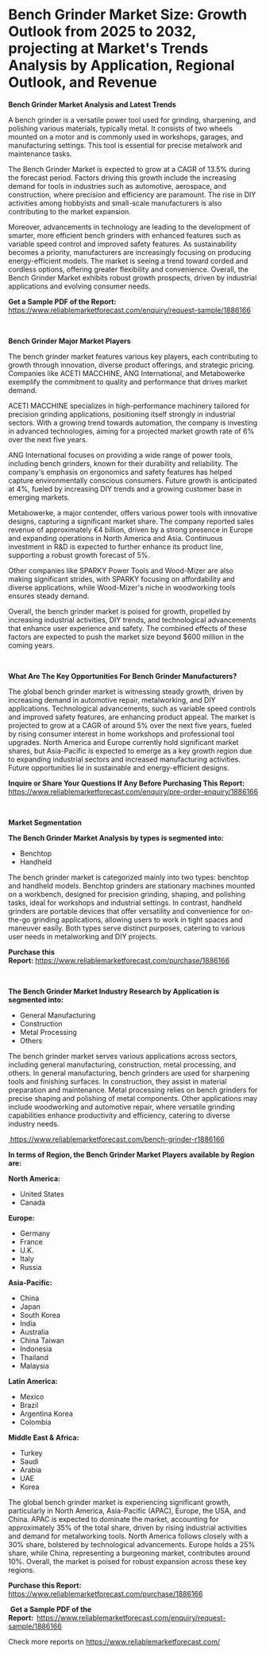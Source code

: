 <p><h1>Bench Grinder Market Size: Growth Outlook from 2025 to 2032, projecting at Market's Trends Analysis by Application, Regional Outlook, and Revenue</h1></p><p><strong>Bench Grinder Market Analysis and Latest Trends</strong></p>
<p><p>A bench grinder is a versatile power tool used for grinding, sharpening, and polishing various materials, typically metal. It consists of two wheels mounted on a motor and is commonly used in workshops, garages, and manufacturing settings. This tool is essential for precise metalwork and maintenance tasks.</p><p>The Bench Grinder Market is expected to grow at a CAGR of 13.5% during the forecast period. Factors driving this growth include the increasing demand for tools in industries such as automotive, aerospace, and construction, where precision and efficiency are paramount. The rise in DIY activities among hobbyists and small-scale manufacturers is also contributing to the market expansion. </p><p>Moreover, advancements in technology are leading to the development of smarter, more efficient bench grinders with enhanced features such as variable speed control and improved safety features. As sustainability becomes a priority, manufacturers are increasingly focusing on producing energy-efficient models. The market is seeing a trend toward corded and cordless options, offering greater flexibility and convenience. Overall, the Bench Grinder Market exhibits robust growth prospects, driven by industrial applications and evolving consumer needs.</p></p>
<p><strong>Get a Sample PDF of the Report:&nbsp;</strong> <a href="https://www.reliablemarketforecast.com/enquiry/request-sample/1886166?utm_campaign=3223&utm_medium=2&utm_source=Github&utm_content=ia&utm_term=11042025&utm_id=bench-grinder">https://www.reliablemarketforecast.com/enquiry/request-sample/1886166</a></p>
<p>&nbsp;</p>
<p><strong>Bench Grinder Major Market Players</strong></p>
<p><p>The bench grinder market features various key players, each contributing to growth through innovation, diverse product offerings, and strategic pricing. Companies like ACETI MACCHINE, ANG International, and Metabowerke exemplify the commitment to quality and performance that drives market demand. </p><p>ACETI MACCHINE specializes in high-performance machinery tailored for precision grinding applications, positioning itself strongly in industrial sectors. With a growing trend towards automation, the company is investing in advanced technologies, aiming for a projected market growth rate of 6% over the next five years.</p><p>ANG International focuses on providing a wide range of power tools, including bench grinders, known for their durability and reliability. The company's emphasis on ergonomics and safety features has helped capture environmentally conscious consumers. Future growth is anticipated at 4%, fueled by increasing DIY trends and a growing customer base in emerging markets.</p><p>Metabowerke, a major contender, offers various power tools with innovative designs, capturing a significant market share. The company reported sales revenue of approximately €4 billion, driven by a strong presence in Europe and expanding operations in North America and Asia. Continuous investment in R&D is expected to further enhance its product line, supporting a robust growth forecast of 5%.</p><p>Other companies like SPARKY Power Tools and Wood-Mizer are also making significant strides, with SPARKY focusing on affordability and diverse applications, while Wood-Mizer's niche in woodworking tools ensures steady demand.</p><p>Overall, the bench grinder market is poised for growth, propelled by increasing industrial activities, DIY trends, and technological advancements that enhance user experience and safety. The combined effects of these factors are expected to push the market size beyond $600 million in the coming years.</p></p>
<p>&nbsp;</p>
<p><strong>What Are The Key Opportunities For Bench Grinder Manufacturers?</strong></p>
<p><p>The global bench grinder market is witnessing steady growth, driven by increasing demand in automotive repair, metalworking, and DIY applications. Technological advancements, such as variable speed controls and improved safety features, are enhancing product appeal. The market is projected to grow at a CAGR of around 5% over the next five years, fueled by rising consumer interest in home workshops and professional tool upgrades. North America and Europe currently hold significant market shares, but Asia-Pacific is expected to emerge as a key growth region due to expanding industrial sectors and increased manufacturing activities. Future opportunities lie in sustainable and energy-efficient designs.</p></p>
<p><strong>Inquire or Share Your Questions If Any Before Purchasing This Report:</strong> <a href="https://www.reliablemarketforecast.com/enquiry/pre-order-enquiry/1886166?utm_campaign=3223&utm_medium=2&utm_source=Github&utm_content=ia&utm_term=11042025&utm_id=bench-grinder">https://www.reliablemarketforecast.com/enquiry/pre-order-enquiry/1886166</a></p>
<p>&nbsp;</p>
<p><strong>Market Segmentation</strong></p>
<p><strong>The Bench Grinder Market Analysis by types is segmented into:</strong></p>
<p><ul><li>Benchtop</li><li>Handheld</li></ul></p>
<p><p>The bench grinder market is categorized mainly into two types: benchtop and handheld models. Benchtop grinders are stationary machines mounted on a workbench, designed for precision grinding, shaping, and polishing tasks, ideal for workshops and industrial settings. In contrast, handheld grinders are portable devices that offer versatility and convenience for on-the-go grinding applications, allowing users to work in tight spaces and maneuver easily. Both types serve distinct purposes, catering to various user needs in metalworking and DIY projects.</p></p>
<p><strong>Purchase this Report:&nbsp;</strong><a href="https://www.reliablemarketforecast.com/purchase/1886166?utm_campaign=3223&utm_medium=2&utm_source=Github&utm_content=ia&utm_term=11042025&utm_id=bench-grinder">https://www.reliablemarketforecast.com/purchase/1886166</a></p>
<p>&nbsp;</p>
<p><strong>The Bench Grinder Market Industry Research by Application is segmented into:</strong></p>
<p><ul><li>General Manufacturing</li><li>Construction</li><li>Metal Processing</li><li>Others</li></ul></p>
<p><p>The bench grinder market serves various applications across sectors, including general manufacturing, construction, metal processing, and others. In general manufacturing, bench grinders are used for sharpening tools and finishing surfaces. In construction, they assist in material preparation and maintenance. Metal processing relies on bench grinders for precise shaping and polishing of metal components. Other applications may include woodworking and automotive repair, where versatile grinding capabilities enhance productivity and efficiency, catering to diverse industry needs.</p></p>
<p><a href="https://www.reliablemarketforecast.com/bench-grinder-r1886166?utm_campaign=3223&utm_medium=2&utm_source=Github&utm_content=ia&utm_term=11042025&utm_id=bench-grinder">&nbsp;https://www.reliablemarketforecast.com/bench-grinder-r1886166</a></p>
<p><strong>In terms of Region, the Bench Grinder Market Players available by Region are:</strong></p>
<p>
    <p> <strong> North America: </strong>
        <ul>
            <li>United States</li>
            <li>Canada</li>
        </ul>
        </p> 
    <p> <strong> Europe: </strong>
        <ul>
            <li>Germany</li>
            <li>France</li>
            <li>U.K.</li>
            <li>Italy</li>
            <li>Russia</li>
        </ul>
        </p> 
    <p> <strong> Asia-Pacific: </strong>
        <ul>
            <li>China</li>
            <li>Japan</li>
            <li>South Korea</li>
            <li>India</li>
            <li>Australia</li>
            <li>China Taiwan</li>
            <li>Indonesia</li>
            <li>Thailand</li>
            <li>Malaysia</li>
        </ul>
        </p> 
    <p> <strong> Latin America: </strong>
        <ul>
            <li>Mexico</li>
            <li>Brazil</li>
            <li>Argentina Korea</li>
            <li>Colombia</li>
        </ul>
        </p> 
    <p> <strong> Middle East & Africa: </strong>
        <ul>
            <li>Turkey</li>
            <li>Saudi</li>
            <li>Arabia</li>
            <li>UAE</li>
            <li>Korea</li>
        </ul>
    </p>
    </p>
<p><p>The global bench grinder market is experiencing significant growth, particularly in North America, Asia-Pacific (APAC), Europe, the USA, and China. APAC is expected to dominate the market, accounting for approximately 35% of the total share, driven by rising industrial activities and demand for metalworking tools. North America follows closely with a 30% share, bolstered by technological advancements. Europe holds a 25% share, while China, representing a burgeoning market, contributes around 10%. Overall, the market is poised for robust expansion across these key regions.</p></p>
<p><strong>Purchase this Report: </strong><a href="https://www.reliablemarketforecast.com/purchase/1886166?utm_campaign=3223&utm_medium=2&utm_source=Github&utm_content=ia&utm_term=11042025&utm_id=bench-grinder">https://www.reliablemarketforecast.com/purchase/1886166</a></p>
<p>&nbsp;<strong>Get a Sample PDF of the Report:&nbsp;&nbsp;</strong><a href="https://www.reliablemarketforecast.com/enquiry/request-sample/1886166?utm_campaign=3223&utm_medium=2&utm_source=Github&utm_content=ia&utm_term=11042025&utm_id=bench-grinder">https://www.reliablemarketforecast.com/enquiry/request-sample/1886166</a></p>
<p><strong></strong></p>
<p>Check more reports on <a href="https://www.reliablemarketforecast.com/?utm_campaign=3223&utm_medium=2&utm_source=Github&utm_content=ia&utm_term=11042025&utm_id=bench-grinder">https://www.reliablemarketforecast.com/</a></p>